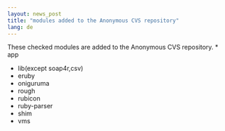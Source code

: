 ```yaml
---
layout: news_post
title: "modules added to the Anonymous CVS repository"
lang: de
---
```


 These checked modules are added to the Anonymous CVS repository. * app
* lib(except soap4r,csv)
* eruby
* oniguruma
* rough
* rubicon
* ruby-parser
* shim
* vms

